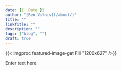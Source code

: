 ```yaml
---
date: {{ .Date }}
author: "[Ben Vilnis](/about/)"
title: ""
linkTitle: ""
description: ""
tags: ["blog", ""]
draft: true
---
```


<div class="center-text">

  {{< imgproc featured-image-get Fill "1200x627" />}}

  Enter text here

</div>
